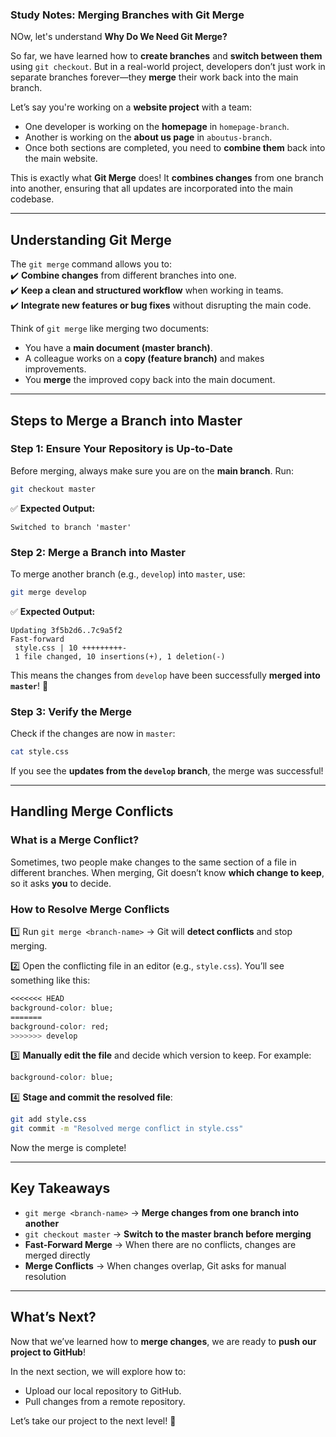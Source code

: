 ### **Study Notes: Merging Branches with Git Merge**  

NOw, let's understand **Why Do We Need Git Merge?**  

So far, we have learned how to **create branches** and **switch between them** using `git checkout`. But in a real-world project, developers don’t just work in separate branches forever—they **merge** their work back into the main branch.  

Let’s say you're working on a **website project** with a team:  
- One developer is working on the **homepage** in `homepage-branch`.  
- Another is working on the **about us page** in `aboutus-branch`.  
- Once both sections are completed, you need to **combine them** back into the main website.  

This is exactly what **Git Merge** does! It **combines changes** from one branch into another, ensuring that all updates are incorporated into the main codebase.  

---

## **Understanding Git Merge**  

The `git merge` command allows you to:  
✔️ **Combine changes** from different branches into one.  
✔️ **Keep a clean and structured workflow** when working in teams.  
✔️ **Integrate new features or bug fixes** without disrupting the main code.  

Think of `git merge` like merging two documents:  
- You have a **main document (master branch)**.  
- A colleague works on a **copy (feature branch)** and makes improvements.  
- You **merge** the improved copy back into the main document.  

---

## **Steps to Merge a Branch into Master**  

### **Step 1: Ensure Your Repository is Up-to-Date**  

Before merging, always make sure you are on the **main branch**. Run:  

```sh
git checkout master
```

✅ **Expected Output:**  
```
Switched to branch 'master'
```

### **Step 2: Merge a Branch into Master**  

To merge another branch (e.g., `develop`) into `master`, use:  

```sh
git merge develop
```

✅ **Expected Output:**  
```
Updating 3f5b2d6..7c9a5f2
Fast-forward
 style.css | 10 +++++++++-
 1 file changed, 10 insertions(+), 1 deletion(-)
```

This means the changes from `develop` have been successfully **merged into `master`**! 🎉  

### **Step 3: Verify the Merge**  

Check if the changes are now in `master`:  

```sh
cat style.css
```

If you see the **updates from the `develop` branch**, the merge was successful!  

---

## **Handling Merge Conflicts**  

### **What is a Merge Conflict?**  

Sometimes, two people make changes to the same section of a file in different branches. When merging, Git doesn’t know **which change to keep**, so it asks **you** to decide.  

### **How to Resolve Merge Conflicts**  

1️⃣ Run `git merge <branch-name>` → Git will **detect conflicts** and stop merging.  

2️⃣ Open the conflicting file in an editor (e.g., `style.css`). You’ll see something like this:  

```css
<<<<<<< HEAD
background-color: blue;
=======
background-color: red;
>>>>>>> develop
```

3️⃣ **Manually edit the file** and decide which version to keep. For example:  

```css
background-color: blue;
```

4️⃣ **Stage and commit the resolved file**:  

```sh
git add style.css
git commit -m "Resolved merge conflict in style.css"
```

Now the merge is complete!  

---

## **Key Takeaways**  

-  `git merge <branch-name>` → **Merge changes from one branch into another**  
-  `git checkout master` → **Switch to the master branch before merging**  
-  **Fast-Forward Merge** → When there are no conflicts, changes are merged directly  
-  **Merge Conflicts** → When changes overlap, Git asks for manual resolution  

---

## **What’s Next?**  

Now that we’ve learned how to **merge changes**, we are ready to **push our project to GitHub**!  

In the next section, we will explore how to:  
- Upload our local repository to GitHub.  
- Pull changes from a remote repository.  

Let’s take our project to the next level! 🚀
